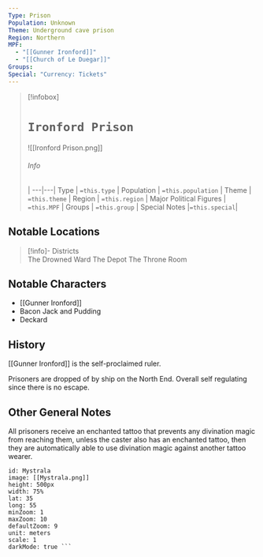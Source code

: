 ```yaml
---
Type: Prison
Population: Unknown
Theme: Underground cave prison
Region: Northern
MPF:
  - "[[Gunner Ironford]]"
  - "[[Church of Le Duegar]]"
Groups: 
Special: "Currency: Tickets"
---
```


> [!infobox]
> # `Ironford Prison` 
> ![[Ironford Prison.png]]
> ###### Info
>  |
> ---|---|
> Type | `=this.type` | 
> Population | `=this.population` | 
> Theme | `=this.theme` |
> Region | `=this.region` |
> Major Political Figures | `=this.MPF` |
> Groups | `=this.group` |
> Special Notes |`=this.special`|

 
 ## Notable Locations
> [!info]- Districts  
> The Drowned Ward
> The Depot
> The Throne Room

## Notable Characters
- [[Gunner Ironford]]
- Bacon Jack and Pudding
- Deckard

## History
[[Gunner Ironford]] is the self-proclaimed ruler.

Prisoners are dropped of by ship on the North End. Overall self regulating since there is no escape. 

## Other General Notes
All prisoners receive an enchanted tattoo that prevents any divination magic from reaching them, unless the caster also has an enchanted tattoo, then they are automatically able to use divination magic against another tattoo wearer. 

```leaflet 
id: Mystrala
image: [[Mystrala.png]] 
height: 500px 
width: 75%
lat: 35
long: 55
minZoom: 1 
maxZoom: 10 
defaultZoom: 9
unit: meters 
scale: 1
darkMode: true ```